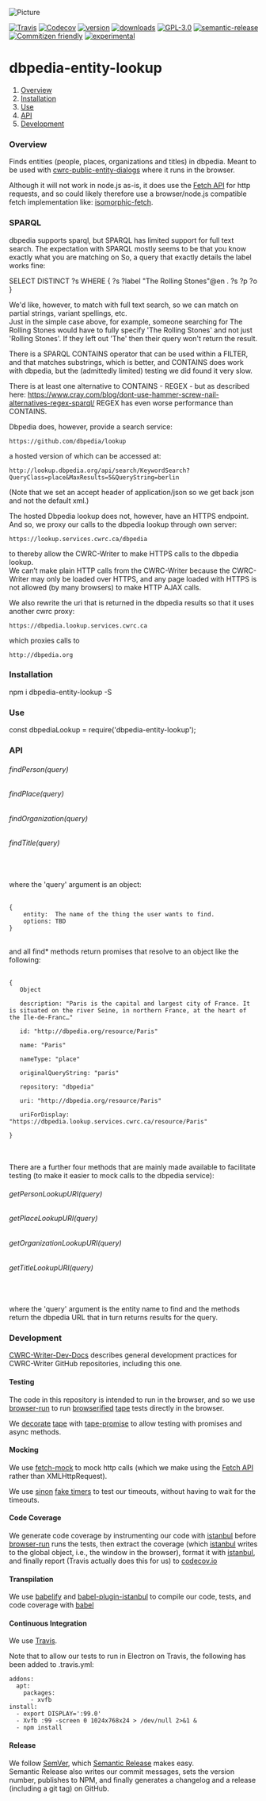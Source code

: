![Picture](http://cwrc.ca/logos/CWRC_logos_2016_versions/CWRCLogo-Horz-FullColour.png)

[![Travis](https://img.shields.io/travis/cwrc/dbpedia-entity-lookup.svg)](https://travis-ci.org/cwrc/dbpedia-entity-lookup)
[![Codecov](https://img.shields.io/codecov/c/github/cwrc/dbpedia-entity-lookup.svg)](https://codecov.io/gh/cwrc/dbpedia-entity-lookup)
[![version](https://img.shields.io/npm/v/dbpedia-entity-lookup.svg)](http://npm.im/dbpedia-entity-lookup)
[![downloads](https://img.shields.io/npm/dm/dbpedia-entity-lookup.svg)](http://npm-stat.com/charts.html?package=dbpedia-entity-lookup&from=2015-08-01)
[![GPL-3.0](https://img.shields.io/npm/l/dbpedia-entity-lookup.svg)](http://opensource.org/licenses/GPL-3.0)
[![semantic-release](https://img.shields.io/badge/%20%20%F0%9F%93%A6%F0%9F%9A%80-semantic--release-e10079.svg)](https://github.com/semantic-release/semantic-release)
[![Commitizen friendly](https://img.shields.io/badge/commitizen-friendly-brightgreen.svg)](http://commitizen.github.io/cz-cli/)
[![experimental](http://badges.github.io/stability-badges/dist/experimental.svg)](http://github.com/badges/stability-badges)

# dbpedia-entity-lookup

1. [Overview](#overview)
1. [Installation](#installation)
1. [Use](#use)
1. [API](#api)
1. [Development](#development)

### Overview

Finds entities (people, places, organizations and titles) in dbpedia.  Meant to be used with [cwrc-public-entity-dialogs](https://github.com/cwrc-public-entity-dialogs) where it runs in the browser.

Although it will not work in node.js as-is, it does use the [Fetch API](https://developer.mozilla.org/en-US/docs/Web/API/Fetch_API) for http requests, and so could likely therefore use a browser/node.js compatible fetch implementation like: [isomorphic-fetch](https://www.npmjs.com/package/isomorphic-fetch).

### SPARQL

dbpedia supports sparql, but SPARQL has limited support for full text search.  The expectation with SPARQL mostly seems to be that you know exactly what you are matching on
So, a query that exactly details the label works fine:

SELECT DISTINCT ?s WHERE {
  ?s ?label "The Rolling Stones"@en .
  ?s ?p ?o
}

We'd like, however, to match with full text search, so we can match on partial strings, variant spellings, etc.  
Just in the simple case above, for example, someone searching for The Rolling Stones would have to fully specify 'The Rolling Stones' and not just 'Rolling Stones'.  If they left out 'The' then their query won't return the result.

There is a SPARQL CONTAINS operator that can be used within a FILTER, and that matches substrings, which is better, and
CONTAINS does work with dbpedia, but the (admittedly limited) testing we did found it very slow.

There is at least one alternative to CONTAINS - REGEX - but as described 
here: https://www.cray.com/blog/dont-use-hammer-screw-nail-alternatives-regex-sparql/ REGEX has even worse performance than CONTAINS.  

Dbpedia does, however, provide a search service:

```https://github.com/dbpedia/lookup```

a hosted version of which can be accessed at:

```http://lookup.dbpedia.org/api/search/KeywordSearch?QueryClass=place&MaxResults=5&QueryString=berlin```

(Note that we set an accept header of application/json so we get back json and not the default xml.)

The hosted Dbpedia lookup does not, however, have an HTTPS endpoint.  And so, we proxy our calls to the dbpedia lookup through own server: 
 
```https://lookup.services.cwrc.ca/dbpedia```
 
to thereby allow the CWRC-Writer to make HTTPS calls to the dbpedia lookup.  
We can’t make plain HTTP calls from the CWRC-Writer because the CWRC-Writer may only be 
loaded over HTTPS, and any page loaded with HTTPS is not allowed (by many browsers) to make HTTP AJAX calls.

We also rewrite the uri that is returned in the dbpedia results so that it uses another
cwrc proxy:

```https://dbpedia.lookup.services.cwrc.ca```

which proxies calls to

```http://dbpedia.org```

### Installation

npm i dbpedia-entity-lookup -S

### Use

const dbpediaLookup = require('dbpedia-entity-lookup');

### API

###### findPerson(query)

###### findPlace(query)

###### findOrganization(query)  
  
###### findTitle(query)  

<br><br>
where the 'query' argument is an object:  
<br>  

```
{
    entity:  The name of the thing the user wants to find.
    options: TBD 
}
```

<br>
and all find* methods return promises that resolve to an object like the following:
<br><br>  

```
{
   Object
   
   description: "Paris is the capital and largest city of France. It is situated on the river Seine, in northern France, at the heart of the Île-de-Franc…"
   
   id: "http://dbpedia.org/resource/Paris"
   
   name: "Paris"
   
   nameType: "place"
   
   originalQueryString: "paris"
   
   repository: "dbpedia"
   
   uri: "http://dbpedia.org/resource/Paris"
   
   uriForDisplay: "https://dbpedia.lookup.services.cwrc.ca/resource/Paris"
    
}
```
<br><br>
There are a further four methods that are mainly made available to facilitate testing (to make it easier to mock calls to the dbpedia service):

###### getPersonLookupURI(query)

###### getPlaceLookupURI(query)

###### getOrganizationLookupURI(query)  
  
###### getTitleLookupURI(query) 

<br><br>
where the 'query' argument is the entity name to find and the methods return the dbpedia URL that in turn returns results for the query.

### Development

[CWRC-Writer-Dev-Docs](https://github.com/jchartrand/CWRC-Writer-Dev-Docs) describes general development practices for CWRC-Writer GitHub repositories, including this one.

#### Testing

The code in this repository is intended to run in the browser, and so we use [browser-run](https://github.com/juliangruber/browser-run) to run [browserified](http://browserify.org) [tape](https://github.com/substack/tape) tests directly in the browser. 

We [decorate](https://en.wikipedia.org/wiki/Decorator_pattern) [tape](https://github.com/substack/tape) with [tape-promise](https://github.com/jprichardson/tape-promise) to allow testing with promises and async methods.  

#### Mocking

We use [fetch-mock](https://github.com/wheresrhys/fetch-mock) to mock http calls (which we make using the [Fetch API](https://developer.mozilla.org/en-US/docs/Web/API/Fetch_API) rather than XMLHttpRequest). 

We use [sinon](http://sinonjs.org) [fake timers](http://sinonjs.org/releases/v4.0.1/fake-timers/) to test our timeouts, without having to wait for the timeouts.

#### Code Coverage  

We generate code coverage by instrumenting our code with [istanbul](https://github.com/gotwarlost/istanbul) before [browser-run](https://github.com/juliangruber/browser-run) runs the tests, 
then extract the coverage (which [istanbul](https://github.com/gotwarlost/istanbul) writes to the global object, i.e., the window in the browser), format it with [istanbul](https://github.com/gotwarlost/istanbul), and finally report (Travis actually does this for us) to [codecov.io](codecov.io)

#### Transpilation

We use [babelify](https://github.com/babel/babelify) and [babel-plugin-istanbul](https://github.com/istanbuljs/babel-plugin-istanbul) to compile our code, tests, and code coverage with [babel](https://github.com/babel/babel)  

#### Continuous Integration

We use [Travis](https://travis-ci.org).

Note that to allow our tests to run in Electron on Travis, the following has been added to .travis.yml:

```
addons:
  apt:
    packages:
      - xvfb
install:
  - export DISPLAY=':99.0'
  - Xvfb :99 -screen 0 1024x768x24 > /dev/null 2>&1 &
  - npm install
```

#### Release

We follow [SemVer](http://semver.org), which [Semantic Release](https://github.com/semantic-release/semantic-release) makes easy.  
Semantic Release also writes our commit messages, sets the version number, publishes to NPM, and finally generates a changelog and a release (including a git tag) on GitHub.

